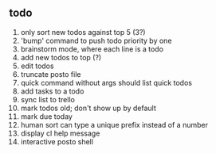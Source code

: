 todo
----

1. only sort new todos against top 5 (3?)
2. 'bump' command to push todo priority by one
3. brainstorm mode, where each line is a todo
4. add new todos to top (?)
5. edit todos
6. truncate posto file
7. quick command without args should list quick todos
8. add tasks to a todo
9. sync list to trello
10. mark todos old; don't show up by default
11. mark due today
12. human sort can type a unique prefix instead of a number
13. display cl help message
14. interactive posto shell
